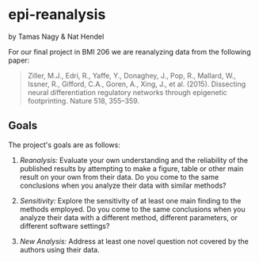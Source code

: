 # epi-reanalysis

by Tamas Nagy & Nat Hendel

For our final project in BMI 206 we are reanalyzing data from the
following paper:

> Ziller, M.J., Edri, R., Yaffe, Y., Donaghey, J., Pop, R., Mallard, W.,
Issner, R., Gifford, C.A., Goren, A., Xing, J., et al. (2015). Dissecting
neural differentiation regulatory networks through epigenetic
footprinting. Nature 518, 355–359.

## Goals

The project's goals are as follows:

1. *Reanalysis:* Evaluate your own understanding and the reliability of the
   published results by attempting to make a figure, table or other main
   result on your own from their data. Do you come to the same conclusions
   when you analyze their data with similar methods?

2. *Sensitivity:* Explore the sensitivity of at least one main finding to
   the methods employed. Do you come to the same conclusions when you
   analyze their data with a different method, different parameters, or
   different software settings?

3. *New Analysis:* Address at least one novel question not covered by the
   authors using their data.
